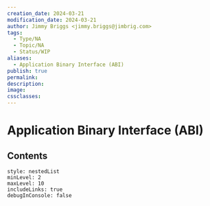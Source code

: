 ```yaml
---
creation_date: 2024-03-21
modification_date: 2024-03-21
author: Jimmy Briggs <jimmy.briggs@jimbrig.com>
tags:
  - Type/NA
  - Topic/NA
  - Status/WIP
aliases:
  - Application Binary Interface (ABI)
publish: true
permalink:
description:
image:
cssclasses:
---
```



# Application Binary Interface (ABI)

## Contents

```table-of-contents
style: nestedList
minLevel: 2
maxLevel: 10
includeLinks: true
debugInConsole: false
```
